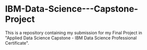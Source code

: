 # IBM-Data-Science---Capstone-Project
This is a repository containing my submission for my Final Project in "Applied Data Science Capstone - IBM Data Science Professional Certificate".
